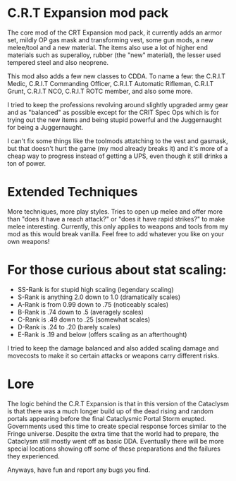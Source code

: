 # C.R.T Expansion mod pack
The core mod of the CRT Expansion mod pack, it currently adds an armor set, mildly OP gas mask and transforming vest, some gun mods, a new melee/tool and a new material. The items also use a lot of higher end materials such as superalloy, rubber (the "new" material), the lesser used tempered steel and also neoprene.

This mod also adds a few new classes to CDDA. To name a few: the C.R.I.T Medic, C.R.I.T Commanding Officer, C.R.I.T Automatic Rifleman, C.R.I.T Grunt, C.R.I.T NCO, C.R.I.T ROTC member, and also some more.

I tried to keep the professions revolving around slightly upgraded army gear and as "balanced" as possible except for the CRIT Spec Ops which is for trying out the new items and being stupid powerful and the Juggernaught for being a Juggernaught.

I can't fix some things like the toolmods attatching to the vest and gasmask, but that doesn't hurt the game (my mod already breaks it) and it's more of a cheap way to progress instead of getting a UPS, even though it still drinks a ton of power.



# Extended Techniques
More techniques, more play styles. Tries to open up melee and offer more than "does it have a reach attack?" or "does it have rapid strikes?" to make melee interesting. Currently, this only applies to weapons and tools from my mod as this would break vanilla. Feel free to add whatever you like on your own weapons!

# For those curious about stat scaling:

* SS-Rank is for stupid high scaling (legendary scaling)
* S-Rank is anything 2.0 down to 1.0 (dramatically scales)
* A-Rank is from 0.99 down to .75 (noticeably scales)
* B-Rank is .74 down to .5 (averagely scales)
* C-Rank is .49 down to .25 (somewhat scales)
* D-Rank is .24 to .20 (barely scales)
* E-Rank is .19 and below (offers scaling as an afterthought)

I tried to keep the damage balanced and also added scaling damage and movecosts to make it so certain attacks or weapons carry different risks.

# Lore
The logic behind the C.R.T Expansion is that in this version of the Cataclysm is that there was a much longer build up of the dead rising and random portals appearing before the final Cataclysmic Portal Storm erupted.   Governments used this time to create special response forces similar to the Fringe universe.  Despite the extra time that the world had to prepare, the Cataclysm still mostly went off as basic DDA.  Eventually there will be more special locations showing off some of these preparations and the failures they experienced.

Anyways, have fun and report any bugs you find.
